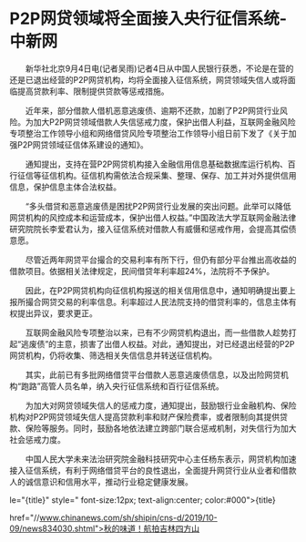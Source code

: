 # P2P网贷领域将全面接入央行征信系统-中新网

　　新华社北京9月4日电(记者吴雨)记者4日从中国人民银行获悉，不论是在营的还是已退出经营的P2P网贷机构，均将全面接入征信系统，网贷领域失信人或将面临提高贷款利率、限制提供贷款等惩戒措施。

　　近年来，部分借款人借机恶意逃废债、逾期不还款，加剧了P2P网贷行业风险。为加大P2P网贷领域借款人失信惩戒力度，保护出借人利益，互联网金融风险专项整治工作领导小组和网络借贷风险专项整治工作领导小组日前下发了《关于加强P2P网贷领域征信体系建设的通知》。

　　通知提出，支持在营P2P网贷机构接入金融信用信息基础数据库运行机构、百行征信等征信机构。征信机构需依法合规采集、整理、保存、加工并对外提供信用信息，保护信息主体合法权益。

　　“多头借贷和恶意逃废债是困扰P2P网贷行业发展的突出问题。此举可以降低网贷机构的风控成本和运营成本，保护出借人权益。”中国政法大学互联网金融法律研究院院长李爱君认为，接入征信系统对借款人有威慑和惩戒作用，会提高其偿债意愿。

　　尽管近两年网贷平台撮合的交易利率有所下行，但仍有部分平台推出高收益的借款项目。依据相关法律规定，民间借贷年利率超24%，法院将不予保护。

　　因此，在P2P网贷机构向征信机构报送的相关信用信息中，通知明确提出要上报所撮合网贷交易的利率信息。利率超过人民法院支持的借贷利率的，信息主体有权提出异议，要求更正。

　　互联网金融风险专项整治以来，已有不少网贷机构退出，而一些借款人趁势打起“逃废债”的主意，损害了出借人权益。对此，通知提出，对已经退出经营的P2P网贷机构，仍将收集、筛选相关失信信息并转送征信机构。

　　其实，此前已有多批网络借贷平台借款人恶意逃废债信息，以及出险网贷机构“跑路”高管人员名单，纳入央行征信系统和百行征信系统。

　　为加大对网贷领域失信人的惩戒力度，通知提出，鼓励银行业金融机构、保险机构对P2P网贷领域失信人提高贷款利率和财产保险费率，或者限制向其提供贷款、保险等服务。同时，鼓励各地依法建立跨部门联合惩戒机制，对失信行为加大社会惩戒力度。

　　中国人民大学未来法治研究院金融科技研究中心主任杨东表示，网贷机构加速接入征信系统，有利于网络借贷平台的良性退出，全面提升网贷行业从业者和借款人的诚信意识和信用水平，推动行业稳定健康发展。

le="{title}" style=" font-size:12px; text-align:center; color:#000">{title}

href="//www.chinanews.com/sh/shipin/cns-d/2019/10-09/news834030.shtml">秋的味道！航拍吉林四方山
